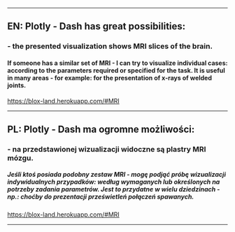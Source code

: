 <hr>

## EN:  Plotly - Dash has great possibilities:

### - the presented visualization shows MRI slices of the brain. 

#### If someone has a similar set of MRI - I can try to visualize individual cases: according to the parameters required or specified for the task. It is useful in many areas - for example: for the presentation of x-rays of welded joints.
https://blox-land.herokuapp.com/#MRI

<hr>

## PL:  Plotly - Dash ma ogromne możliwości: 
### - na przedstawionej wizualizacji widoczne są plastry MRI mózgu. 
##### Jeśli ktoś posiada podobny zestaw MRI - mogę podjąć próbę wizualizacji indywidualnych przypadków: według wymaganych lub określonych na potrzeby zadania parametrów. Jest to przydatne w wielu dziedzinach - np.: choćby do prezentacji prześwietleń połączeń spawanych.
https://blox-land.herokuapp.com/#MRI

<hr>
